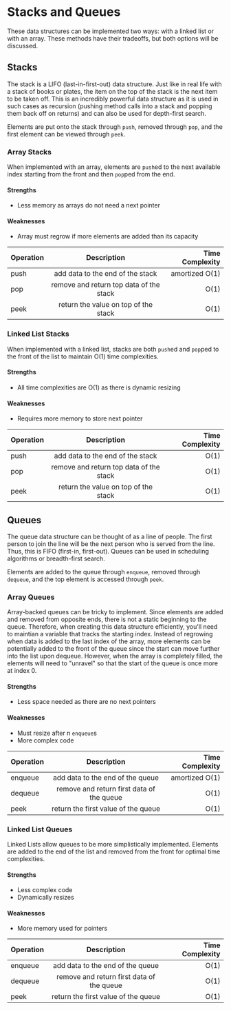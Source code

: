 # Stacks and Queues

These data structures can be implemented two ways: with a linked list or with an array. 
These methods have their tradeoffs, but both options will be discussed.

## Stacks

The stack is a LIFO (last-in-first-out) data structure. Just like in real life with a stack of books or plates, the item on the
top of the stack is the next item to be taken off. This is an incredibly powerful data structure as it is used in such cases as
recursion (pushing method calls into a stack and popping them back off on returns) and can also be used for depth-first search.

Elements are put onto the stack through `push`, removed through `pop`, and the first element can be viewed through `peek`.

### Array Stacks

When implemented with an array, elements are `push`ed to the next available index starting from the front and then `pop`ped from the end.

#### Strengths
- Less memory as arrays do not need a next pointer

#### Weaknesses
- Array must regrow if more elements are added than its capacity

| Operation        | Description                             | Time Complexity    |
| --------------- |:----------------------------------------:| ------------------:|
| push            | add data to the end of the stack         | amortized O(1)     |
| pop             | remove and return top data of the stack  | O(1)               |
| peek            | return the value on top of the stack     | O(1)               |

### Linked List Stacks

When implemented with a linked list, stacks are both `push`ed and `pop`ped to the front of the list to maintain O(1) time complexities.


#### Strengths
- All time complexities are O(1) as there is dynamic resizing

#### Weaknesses
- Requires more memory to store next pointer

| Operation        | Description                             | Time Complexity    |
| --------------- |:----------------------------------------:| ------------------:|
| push            | add data to the end of the stack         | O(1)               |
| pop             | remove and return top data of the stack  | O(1)               |
| peek            | return the value on top of the stack     | O(1)               |

## Queues

The queue data structure can be thought of as a line of people. The first person to join the line will be the next person who is
served from the line. Thus, this is FIFO (first-in, first-out). Queues can be used in scheduling algorithms or breadth-first search.

Elements are added to the queue through `enqueue`, removed through `dequeue`, and the top element is accessed through `peek`.

### Array Queues

Array-backed queues can be tricky to implement. Since elements are added and removed from opposite ends, there is not a static
beginning to the queue. Therefore, when creating this data structure efficiently, you'll need to maintian a variable that
tracks the starting index. Instead of regrowing when data is added to the last index of the array, more elements can be potentially
added to the front of the queue since the start can move further into the list upon dequeue. However, when the array is completely
filled, the elements will need to "unravel" so that the start of the queue is once more at index 0.

#### Strengths
- Less space needed as there are no next pointers

#### Weaknesses
- Must resize after n `enqueue`s
- More complex code

| Operation        | Description                             | Time Complexity    |
| --------------- |:----------------------------------------:| ------------------:|
| enqueue         | add data to the end of the queue         | amortized O(1)     |
| dequeue         | remove and return first data of the queue| O(1)               |
| peek            | return the first value of the queue      | O(1)               |

### Linked List Queues

Linked Lists allow queues to be more simplistically implemented. Elements are added to the end of the list and removed from the
front for optimal time complexities.

#### Strengths
- Less complex code
- Dynamically resizes

#### Weaknesses
- More memory used for pointers

| Operation        | Description                             | Time Complexity    |
| --------------- |:----------------------------------------:| ------------------:|
| enqueue         | add data to the end of the queue         | O(1)               |
| dequeue         | remove and return first data of the queue| O(1)               |
| peek            | return the first value of the queue      | O(1)               |
